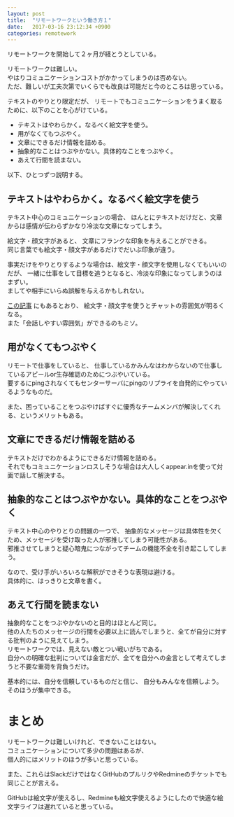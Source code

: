 ```yaml
---
layout: post
title:  "リモートワークという働き方１"
date:   2017-03-16 23:12:34 +0900
categories: remotework
---
```


リモートワークを開始して２ヶ月が経とうとしている。

リモートワークは難しい。  
やはりコミュニケーションコストがかかってしまうのは否めない。  
ただ、難しいが工夫次第でいくらでも改良は可能だと今のところは思っている。  

テキストのやりとり限定だが、
リモートでもコミュニケーションをうまく取るために、以下のことを心がけている。  

* テキストはやわらかく。なるべく絵文字を使う。
* 用がなくてもつぶやく。
* 文章にできるだけ情報を詰める。
* 抽象的なことはつぶやかない。具体的なことをつぶやく。
* あえて行間を読まない。

以下、ひとつずつ説明する。

## テキストはやわらかく。なるべく絵文字を使う

テキスト中心のコミュニケーションの場合、
ほんとにテキストだけだと、文章からは感情が伝わらずかなり冷淡な文章になってしまう。

絵文字・顔文字があると、
文章にフランクな印象を与えることができる。  
同じ言葉でも絵文字・顔文字があるだけでだいぶ印象が違う。  

事実だけをやりとりするような場合は、絵文字・顔文字を使用しなくてもいいのだが、
一緒に仕事をして目標を追うとなると、冷淡な印象になってしまうのはまずい。  
ましてや相手にいらぬ誤解を与えるかもしれない。  

[この記事](http://cast-er.com/remo/mood/) にもあるとおり、
絵文字・顔文字を使うとチャットの雰囲気が明るくなる。  
また「会話しやすい雰囲気」ができるのもミソ。

## 用がなくてもつぶやく

リモートで仕事をしていると、
仕事しているかみんなはわからないので仕事しているアピールor生存確認のためにつぶやいている。  
要するにpingされなくてもセンターサーバにpingのリプライを自発的にやっているようなものだ。  

また、困っていることをつぶやけばすぐに優秀なチームメンバが解決してくれる、というメリットもある。

## 文章にできるだけ情報を詰める

テキストだけでわかるようにできるだけ情報を詰める。  
それでもコミュニケーションロスしそうな場合は大人しくappear.inを使って対面で話して解決する。

## 抽象的なことはつぶやかない。具体的なことをつぶやく

テキスト中心のやりとりの問題の一つで、
抽象的なメッセージは具体性を欠くため、メッセージを受け取った人が邪推してしまう可能性がある。  
邪推させてしまうと疑心暗鬼につながってチームの機能不全を引き起こしてしまう。  

なので、受け手がいろいろな解釈ができそうな表現は避ける。  
具体的に、はっきりと文章を書く。

## あえて行間を読まない

抽象的なことをつぶやかないのと目的はほとんど同じ。  
他の人たちのメッセージの行間を必要以上に読んでしまうと、全てが自分に対する批判のように見えてしまう。  
リモートワークでは、見えない敵とつい戦いがちである。  
自分への明確な批判については金言だが、全てを自分への金言として考えてしまうと不要な重荷を背負うだけ。

基本的には、自分を信頼しているものだと信じ、
自分もみんなを信頼しよう。
そのほうが集中できる。

# まとめ

リモートワークは難しいけれど、できないことはない。  
コミュニケーションについて多少の問題はあるが、  
個人的にはメリットのほうが多いと思っている。  

また、これらはSlackだけではなくGitHubのプルリクやRedmineのチケットでも同じことが言える。  

GitHubは絵文字が使えるし、Redmineも絵文字使えるようにしたので快適な絵文字ライフは遅れていると思っている。
